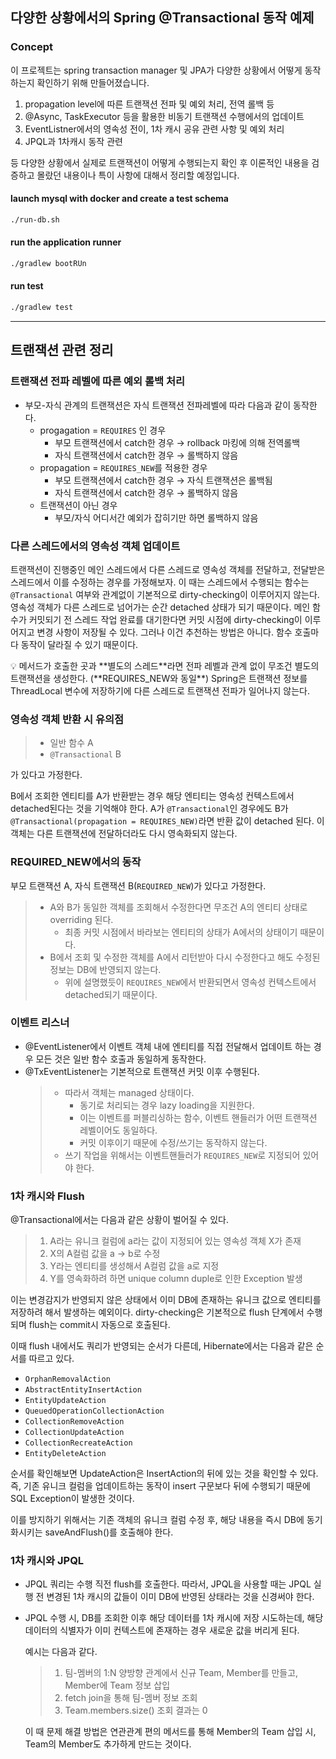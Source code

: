 ## 다양한 상황에서의 Spring @Transactional 동작 예제

### Concept
이 프로젝트는 spring transaction manager 및 JPA가 다양한 상황에서 어떻게 동작하는지 확인하기 위해 만들어졌습니다.
1. propagation level에 따른 트랜잭션 전파 및 예외 처리, 전역 롤백 등
2. @Async, TaskExecutor 등을 활용한 비동기 트랜잭션 수행에서의 업데이트
3. EventListner에서의 영속성 전이, 1차 캐시 공유 관련 사항 및 예외 처리
4. JPQL과 1차캐시 동작 관련

등 다양한 상황에서 실제로 트랜잭션이 어떻게 수행되는지 확인 후 이론적인 내용을 검증하고
몰랐던 내용이나 특이 사항에 대해서 정리할 예정입니다.

#### launch mysql with docker and create a test schema
```bash
./run-db.sh
```

#### run the application runner
```bash
./gradlew bootRUn
```

#### run test
```bash
./gradlew test
```

---

## 트랜잭션 관련 정리

### 트랜잭션 전파 레벨에 따른 예외 롤백 처리

- 부모-자식 관계의 트랜잭션은 자식 트랜잭션 전파레벨에 따라 다음과 같이 동작한다.
    - progagation = `REQUIRES` 인 경우
        - 부모 트랜잭션에서 catch한 경우 → rollback 마킹에 의해 전역롤백
        - 자식 트랜잭션에서 catch한 경우 → 롤백하지 않음
    - propagation = `REQUIRES_NEW`를 적용한 경우
        - 부모 트랜잭션에서 catch한 경우 → 자식 트랜잭션은 롤백됨
        - 자식 트랜잭션에서 catch한 경우 → 롤백하지 않음
    - 트랜잭션이 아닌 경우
        - 부모/자식 어디서간 예외가 잡히기만 하면 롤백하지 않음

### 다른 스레드에서의 영속성 객체 업데이트

트랜잭션이 진행중인 메인 스레드에서 다른 스레드로 영속성 객체를 전달하고, 전달받은 스레드에서 이를 수정하는 경우를 가정해보자. 이 때는 스레드에서 수행되는 함수는 `@Transactional` 여부와 관계없이 기본적으로 dirty-checking이 이루어지지 않는다. 영속성 객체가 다른 스레드로 넘어가는 순간 detached 상태가 되기 때문이다. 메인 함수가 커밋되기 전 스레드 작업 완료를 대기한다면 커밋 시점에 dirty-checking이 이루어지고 변경 사항이 저장될 수 있다. 그러나 이건 추천하는 방법은 아니다. 함수 호출마다 동작이 달라질 수 있기 때문이다.

<aside>
💡 메서드가 호출한 곳과 **별도의 스레드**라면 전파 레벨과 관계 없이 무조건 별도의 트랜잭션을 생성한다. (**REQUIRES_NEW와 동일**) Spring은 트랜잭션 정보를 ThreadLocal 변수에 저장하기에 다른 스레드로 트랜잭션 전파가 일어나지 않는다.

</aside>

### 영속성 객체 반환 시 유의점

> - 일반 함수 A
> - `@Transactional` B

가 있다고 가정한다.

B에서 조회한 엔티티를 A가 반환받는 경우 해당 엔티티는 영속성 컨텍스트에서 detached된다는 것을 기억해야 한다. A가 `@Transactional`인 경우에도 B가 `@Transactional(propagation = REQUIRES_NEW)`라면 반환 값이 detached 된다. 이 객체는 다른 트랜잭션에 전달하더라도 다시 영속화되지 않는다.

### REQUIRED_NEW에서의 동작

부모 트랜잭션 A, 자식 트랜잭션 B(`REQUIRED_NEW`)가 있다고 가정한다.

> - A와 B가 동일한 객체를 조회해서 수정한다면 무조건 A의 엔티티 상태로 overriding 된다.
>     - 최종 커밋 시점에서 바라보는 엔티티의 상태가 A에서의 상태이기 때문이다.
> - B에서 조회 및 수정한 객체를 A에서 리턴받아 다시 수정한다고 해도 수정된 정보는 DB에 반영되지 않는다.
>     - 위에 설명했듯이 `REQUIRES_NEW`에서 반환되면서 영속성 컨텍스트에서 detached되기 때문이다.

### 이벤트 리스너

- @EventListener에서 이벤트 객체 내에 엔티티를 직접 전달해서 업데이트 하는 경우 모든 것은 일반 함수 호출과 동일하게 동작한다.
- @TxEventListener는 기본적으로 트랜잭션 커밋 이후 수행된다.
  >    - 따라서 객체는 managed 상태이다.
  >      - 동기로 처리되는 경우 lazy loading을 지원한다.
  >      - 이는 이벤트를 퍼블리싱하는 함수, 이벤트 핸들러가 어떤 트랜잭션 레벨이어도 동일하다.
  >      - 커밋 이후이기 때문에 수정/쓰기는 동작하지 않는다.
  >    - 쓰기 작업을 위해서는 이벤트핸들러가 `REQUIRES_NEW`로 지정되어 있어야 한다.

### 1차 캐시와 Flush

@Transactional에서는 다음과 같은 상황이 벌어질 수 있다.

> 1. A라는 유니크 컬럼에 a라는 값이 지정되어 있는 영속성 객체 X가 존재
> 2. X의 A컬럼 값을 a → b로 수정
> 3. Y라는 엔티티를 생성해서 A컬럼 값을 a로 지정
> 4. Y를 영속화하려 하면 unique column duple로 인한 Exception 발생

이는 변경감지가 반영되지 않은 상태에서 이미 DB에 존재하는 유니크 값으로 엔티티를 저장하려 해서 발생하는 예외이다. dirty-checking은 기본적으로 flush 단계에서 수행되며 flush는 commit시 자동으로 호출된다.

이때 flush 내에서도 쿼리가 반영되는 순서가 다른데, Hibernate에서는 다음과 같은 순서를 따르고 있다.

- `OrphanRemovalAction`
- `AbstractEntityInsertAction`
- `EntityUpdateAction`
- `QueuedOperationCollectionAction`
- `CollectionRemoveAction`
- `CollectionUpdateAction`
- `CollectionRecreateAction`
- `EntityDeleteAction`

순서를 확인해보면 UpdateAction은 InsertAction의 뒤에 있는 것을 확인할 수 있다. 즉, 기존 유니크 컬럼을 업데이트하는 동작이 insert 구문보다 뒤에 수행되기 때문에 SQL Exception이 발생한 것이다.

이를 방지하기 위해서는 기존 객체의 유니크 컬럼 수정 후, 해당 내용을 즉시 DB에 동기화시키는 saveAndFlush()를 호출해야 한다.

### 1차 캐시와 JPQL

- JPQL 쿼리는 수행 직전 flush를 호출한다. 따라서, JPQL을 사용할 때는 JPQL 실행 전 변경된 1차 캐시의 값들이 이미 DB에 반영된 상태라는 것을 신경써야 한다.
- JPQL 수행 시, DB를 조회한 이후 해당 데이터를 1차 캐시에 저장 시도하는데, 해당 데이터의 식별자가 이미 컨텍스트에 존재하는 경우 새로운 값을 버리게 된다.

  예시는 다음과 같다.

  >    1. 팀-멤버의 1:N 양방향 관계에서 신규 Team, Member를 만들고, Member에 Team 정보 삽입
  >    2. fetch join을 통해 팀-멤버 정보 조회
  >    3. Team.members.size() 조회 결과는 0

  이 때 문제 해결 방법은 연관관계 편의 메서드를 통해 Member의 Team 삽입 시, Team의 Member도 추가하게 만드는 것이다.